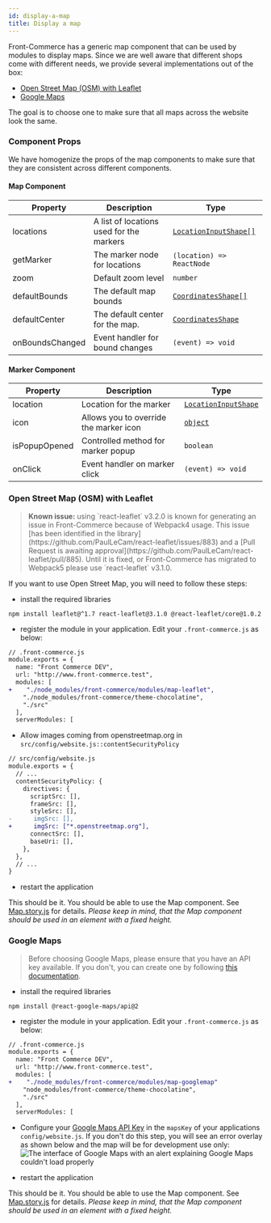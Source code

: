 ```yaml
---
id: display-a-map
title: Display a map
---
```


Front-Commerce has a generic map component that can be used by modules to display maps. Since we are well aware that different shops come with different needs, we provide several implementations out of the box:



- [Open Street Map (OSM) with Leaflet](#open-street-map-osm-with-leaflet)
- [Google Maps](#google-maps)

The goal is to choose one to make sure that all maps across the website look the same.


### Component Props  <!-- omit in toc -->

We have homogenize the props of the map components to make sure that they are consistent across different components.
#### Map Component

| Property        | Description                              | Type                   |
|-----------------|------------------------------------------|------------------------|
| locations       | A list of locations used for the markers | [`LocationInputShape[]`](https://gitlab.com/front-commerce/front-commerce/-/blob/main/src/web/theme/components/organisms/Map/location.js#L22-31) |
| getMarker       | The marker node for locations            | `(location) => ReactNode` |
| zoom            | Default zoom level                       | `number`               |
| defaultBounds   | The default map bounds                   | [`CoordinatesShape[]`](https://gitlab.com/front-commerce/front-commerce/-/blob/main/src/web/theme/components/organisms/Map/location.js#L17-20)   |
| defaultCenter   | The default center for the map.          | [`CoordinatesShape` ](https://gitlab.com/front-commerce/front-commerce/-/blob/main/src/web/theme/components/organisms/Map/location.js#L17-20)    |
| onBoundsChanged | Event handler for bound changes          | `(event) => void`      |


#### Marker Component

| Property      | Description                            | Type                 |
|---------------|----------------------------------------|----------------------|
| location      | Location for the marker                | [`LocationInputShape` ](https://gitlab.com/front-commerce/front-commerce/-/blob/main/src/web/theme/components/organisms/Map/location.js#L22-31)|
| icon          | Allows you to override the marker icon | [`object`](https://gitlab.com/front-commerce/front-commerce/-/blob/main/src/web/theme/components/organisms/Map/index.js#L25-31)            |
| isPopupOpened | Controlled method for marker popup     | `boolean`            |
| onClick       | Event handler on marker click          | `(event) => void`    |
 <!-- omit in toc -->
### Open Street Map (OSM) with Leaflet

<blockquote class="important">
  <strong>Known issue:</strong>
  using `react-leaflet` v3.2.0 is known for generating an issue in Front-Commerce because of Webpack4 usage. This issue [has been identified in the library](https://github.com/PaulLeCam/react-leaflet/issues/883) and a [Pull Request is awaiting approval](https://github.com/PaulLeCam/react-leaflet/pull/885). Until it is fixed, or Front-Commerce has migrated to Webpack5 please use `react-leaflet` v3.1.0.
</blockquote>

If you want to use Open Street Map, you will need to follow these steps:

- install the required libraries

```shell
npm install leaflet@^1.7 react-leaflet@3.1.0 @react-leaflet/core@1.0.2
```

- register the module in your application. Edit your `.front-commerce.js` as below:

```diff
// .front-commerce.js
module.exports = {
  name: "Front Commerce DEV",
  url: "http://www.front-commerce.test",
  modules: [
+    "./node_modules/front-commerce/modules/map-leaflet",
    "./node_modules/front-commerce/theme-chocolatine",
    "./src"
  ],
  serverModules: [
```

- Allow images coming from openstreetmap.org in `src/config/website.js::contentSecurityPolicy`

```diff
// src/config/website.js
module.exports = {
  // ...
  contentSecurityPolicy: {
    directives: {
      scriptSrc: [],
      frameSrc: [],
      styleSrc: [],
-      imgSrc: [],
+      imgSrc: ["*.openstreetmap.org"],
      connectSrc: [],
      baseUri: [],
    },
  },
  // ...
}
```

- restart the application

This should be it. You should be able to use the Map component. See [Map.story.js](https://gitlab.com/front-commerce/front-commerce/-/blob/main/modules/map-leaflet/web/theme/components/organisms/Map/Map.story.js) for details. _Please keep in mind, that the Map component should be used in an element with a fixed height._

### Google Maps

> Before choosing Google Maps, please ensure that you have an API key available. If you don't, you can create one by following [this documentation](https://developers.google.com/maps/documentation/javascript/get-api-key#creating-api-keys).

- install the required libraries

```shell
npm install @react-google-maps/api@2
```

- register the module in your application. Edit your `.front-commerce.js` as below:

```diff
// .front-commerce.js
module.exports = {
  name: "Front Commerce DEV",
  url: "http://www.front-commerce.test",
  modules: [
+    "./node_modules/front-commerce/modules/map-googlemap"
    "node_modules/front-commerce/theme-chocolatine",
    "./src"
  ],
  serverModules: [
```

- Configure your [Google Maps API Key](https://developers.google.com/maps/documentation/javascript/get-api-key) in the `mapsKey` of your applications `config/website.js`.
  If you don't do this step, you will see an error overlay as shown below and the map will be for development use only:
  ![The interface of Google Maps with an alert explaining Google Maps couldn't load properly](/images/google-maps-no-api-key.png)

- restart the application

This should be it. You should be able to use the Map component. See [Map.story.js](https://gitlab.com/front-commerce/front-commerce/-/blob/main/modules/map-googlemap/web/theme/components/organisms/Map/Map.story.js) for details. _Please keep in mind, that the Map component should be used in an element with a fixed height._
